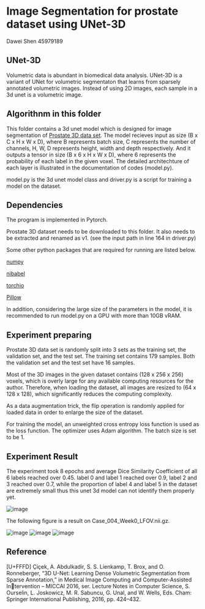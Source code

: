 Image Segmentation for prostate dataset using UNet-3D
======
 Dawei Shen 
 45979189
 
 ## UNet-3D
 
 Volumetric data is abundant in biomedical data analysis. UNet-3D is a variant of UNet for volumetric segmentaton that learns from sparsely annotated volumetric images. Instead of using 2D images, each sample in a 3d unet is a volumetric image.
 
 
 
 ## Algorithnm in this folder
 
 This folder contains a 3d unet model which is designed for image segmentation of [Prostate 3D data set](). The model recieves input as size (B x C x H x W x D), where B represents batch size, C represents the number of channels, H, W, D represents height, width and depth respectively. And it outputs a tensor in size (B x 6 x H x W x D), where 6 represents the probability of each label in the given voxel. The detailed architechture of each layer is illustrated in the documentation of codes (model.py).
 
 model.py is the 3d unet model class and driver.py is a script for training a model on the dataset.
 
 
 ## Dependencies
 
 The program is implemented in Pytorch.
 
 Prostate 3D dataset needs to be downloaded to this folder. It also needs to be extracted and renamed as v1. (see the input path in line 164 in driver.py)
 
 Some other python packages that are required for running are listed below.
 
 [numpy](https://numpy.org/)
 
 [nibabel](https://nipy.org/nibabel/)
 
 [torchio](https://torchio.readthedocs.io/)
 
 [Pillow](https://pillow.readthedocs.io/en/stable/)
 
 In addition, considering the large size of the parameters in the model, it is recommended to run model.py on a GPU with more than 10GB vRAM. 
 
 ## Experiment preparing
 
  Prostate 3D data set is randomly split into 3 sets as the training set, the validation set, and the test set. The training set contains 179 samples. Both the validation set and the test set have 16 samples.
 
  Most of the 3D images in the given dataset contains (128 x 256 x 256) voxels, which is overly large for any available computing resources for the author. Therefore, when loading the dataset, all images are resized to (64 x 128 x 128), which significantly reduces the computing complexity.
  
  As a data augmentation trick, the flip operation is randomly applied for loaded data in order to enlarge the size of the dataset.
 
  For training the model, an unweighted cross entropy loss function is used as the loss function. The optimizer uses Adam algorithm. The batch size is set to be 1.
  
 ## Experiment Result
  
  The experiment took 8 epochs and average Dice Similarity Coefficient of all 6 labels reached over 0.45. label 0 and label 1 reached over 0.9, label 2 and 3 reached over 0.7, while the proportion of label 4 and label 5 in the dataset are extremely small thus this unet 3d model can not identify them properly yet. 
  
  ![image](https://github.com/aCoalBall/PatternFlow/blob/topic-recognition/recognition/45979189unet3d/Figure_1.png)
  
  
  
  The following figure is a result on Case_004_Week0_LFOV.nii.gz.
  
  ![image](https://github.com/aCoalBall/PatternFlow/blob/topic-recognition/recognition/45979189unet3d/visualization/axial.png)
  ![image](https://github.com/aCoalBall/PatternFlow/blob/topic-recognition/recognition/45979189unet3d/visualization/coronal.png)
  ![image](https://github.com/aCoalBall/PatternFlow/blob/topic-recognition/recognition/45979189unet3d/visualization/sagittal.png)
  
  
  ## Reference
  
  [U+FFFD] Çiçek, A. Abdulkadir, S. S. Lienkamp, T. Brox, and O. Ronneberger, “3D U-Net: Learning Dense
Volumetric Segmentation from Sparse Annotation,” in Medical Image Computing and Computer-Assisted Intervention – MICCAI 2016, ser. Lecture Notes in Computer Science, S. Ourselin, L. Joskowicz, M. R. Sabuncu,
G. Unal, and W. Wells, Eds. Cham: Springer International Publishing, 2016, pp. 424–432.


  
  
  
  
  
  
  
  
  
  
